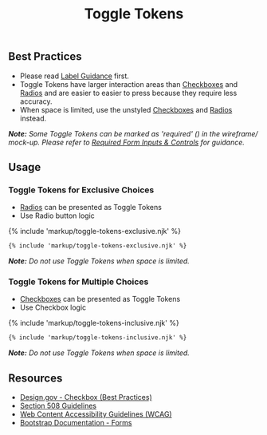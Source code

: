 ﻿---
title: Toggle Tokens
summary: Toggle Tokens are a styled version of Checkboxes and Radios. 
tags: forms
layout: guide
eleventyNavigation:
  key: Toggle Tokens
  parent: Form Controls
  order: 10
  excerpt: Toggle Tokens are a styled version of Checkboxes and Radios.
  img: /img/illustrations/illus-toggle-tokens.svg
---
    
## Best Practices

- Please read [Label Guidance](/form-controls/labels-guidance) first.
- Toggle Tokens have larger interaction areas than [Checkboxes](/form-controls/checkboxes) and [Radios](/form-controls/radios) and are easier to easier to press because they require less accuracy.
- When space is limited, use the unstyled [Checkboxes](/form-controls/checkboxes) and [Radios](/form-controls/radios) instead.

_**Note:** Some Toggle Tokens can be marked as 'required' (<span class="fas fa-asterisk text-danger"></span>) in the wireframe/ mock-up. Please refer to [Required Form Inputs & Controls](/form-controls/labels-guidance#required-form-inputs-%26-controls) for guidance._

## Usage
### Toggle Tokens for Exclusive Choices
* [Radios](form-controls/radios) can be presented as Toggle Tokens
* Use Radio button logic

{% include 'markup/toggle-tokens-exclusive.njk' %}

``` html
{% include 'markup/toggle-tokens-exclusive.njk' %}
```

_**Note:** Do not use Toggle Tokens when space is limited._

### Toggle Tokens for Multiple Choices
* [Checkboxes](form-controls/checkboxes) can be presented as Toggle Tokens
* Use Checkbox logic

{% include 'markup/toggle-tokens-inclusive.njk' %}

``` html
{% include 'markup/toggle-tokens-inclusive.njk' %}
```

_**Note:** Do not use Toggle Tokens when space is limited._

## Resources
* <a href="https://designsystem.digital.gov/components/form-controls/#checkbox" target="_blank">Design.gov - Checkbox (Best Practices)</a>
* <a href="https://www.section508.gov/" target="_blank">Section 508 Guidelines</a>
* <a href="https://www.w3.org/TR/WCAG21/" target="_blank">Web Content Accessibility Guidelines (WCAG)</a>
* <a href="https://getbootstrap.com/docs/4.5/components/forms/" target="_blank">Bootstrap Documentation - Forms</a>
